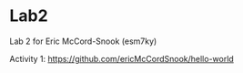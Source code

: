 # Lab2
Lab 2 for Eric McCord-Snook (esm7ky)

Activity 1: https://github.com/ericMcCordSnook/hello-world

